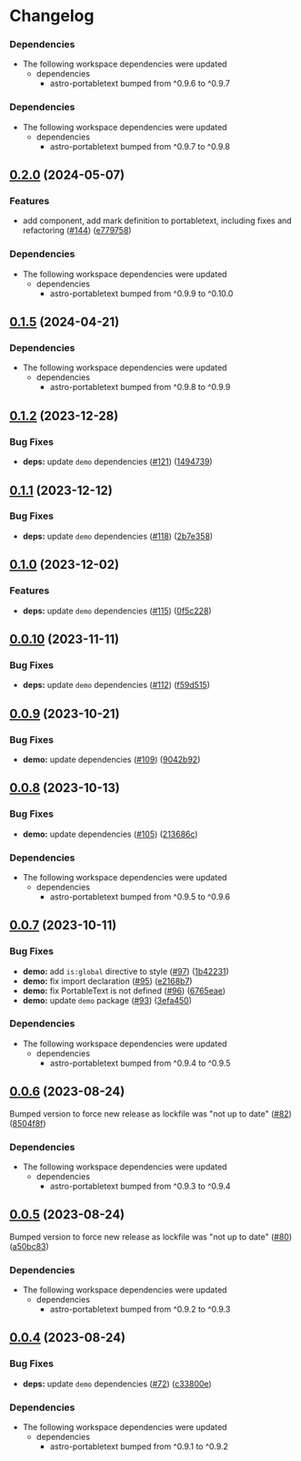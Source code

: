 # Changelog

### Dependencies

* The following workspace dependencies were updated
  * dependencies
    * astro-portabletext bumped from ^0.9.6 to ^0.9.7

### Dependencies

* The following workspace dependencies were updated
  * dependencies
    * astro-portabletext bumped from ^0.9.7 to ^0.9.8

## [0.2.0](https://github.com/theisel/astro-portabletext/compare/demo@0.1.5...demo@0.2.0) (2024-05-07)


### Features

* add component, add mark definition to portabletext, including fixes and refactoring ([#144](https://github.com/theisel/astro-portabletext/issues/144)) ([e779758](https://github.com/theisel/astro-portabletext/commit/e779758ddc48114f79a377f7d6ad3f9429f9ce61))


### Dependencies

* The following workspace dependencies were updated
  * dependencies
    * astro-portabletext bumped from ^0.9.9 to ^0.10.0

## [0.1.5](https://github.com/theisel/astro-portabletext/compare/demo@0.1.4...demo@0.1.5) (2024-04-21)


### Dependencies

* The following workspace dependencies were updated
  * dependencies
    * astro-portabletext bumped from ^0.9.8 to ^0.9.9

## [0.1.2](https://github.com/theisel/astro-portabletext/compare/demo@0.1.1...demo@0.1.2) (2023-12-28)


### Bug Fixes

* **deps:** update `demo` dependencies ([#121](https://github.com/theisel/astro-portabletext/issues/121)) ([1494739](https://github.com/theisel/astro-portabletext/commit/1494739f109cc86ded379daf50b5f06aee517a33))

## [0.1.1](https://github.com/theisel/astro-portabletext/compare/demo@0.1.0...demo@0.1.1) (2023-12-12)


### Bug Fixes

* **deps:** update `demo` dependencies ([#118](https://github.com/theisel/astro-portabletext/issues/118)) ([2b7e358](https://github.com/theisel/astro-portabletext/commit/2b7e358996bd64a16663f46b22b43badb4a45bbb))

## [0.1.0](https://github.com/theisel/astro-portabletext/compare/demo@0.0.10...demo@0.1.0) (2023-12-02)


### Features

* **deps:** update `demo` dependencies ([#115](https://github.com/theisel/astro-portabletext/issues/115)) ([0f5c228](https://github.com/theisel/astro-portabletext/commit/0f5c22814dbbe9150288d48046e62a9d5e914453))

## [0.0.10](https://github.com/theisel/astro-portabletext/compare/demo@0.0.9...demo@0.0.10) (2023-11-11)


### Bug Fixes

* **deps:** update `demo` dependencies ([#112](https://github.com/theisel/astro-portabletext/issues/112)) ([f59d515](https://github.com/theisel/astro-portabletext/commit/f59d51593390d8663db53add94a9c767e2fab937))

## [0.0.9](https://github.com/theisel/astro-portabletext/compare/demo@0.0.8...demo@0.0.9) (2023-10-21)


### Bug Fixes

* **demo:** update dependencies ([#109](https://github.com/theisel/astro-portabletext/issues/109)) ([9042b92](https://github.com/theisel/astro-portabletext/commit/9042b92d0a50e0270cd6b4a08bfb258912eaae4f))

## [0.0.8](https://github.com/theisel/astro-portabletext/compare/demo@0.0.7...demo@0.0.8) (2023-10-13)


### Bug Fixes

* **demo:** update dependencies ([#105](https://github.com/theisel/astro-portabletext/issues/105)) ([213686c](https://github.com/theisel/astro-portabletext/commit/213686ca3892e9de7dc0de045f7dfaa05f68e7b0))


### Dependencies

* The following workspace dependencies were updated
  * dependencies
    * astro-portabletext bumped from ^0.9.5 to ^0.9.6

## [0.0.7](https://github.com/theisel/astro-portabletext/compare/demo@0.0.6...demo@0.0.7) (2023-10-11)


### Bug Fixes

* **demo:** add `is:global` directive to style ([#97](https://github.com/theisel/astro-portabletext/issues/97)) ([1b42231](https://github.com/theisel/astro-portabletext/commit/1b422312a11cad3542be0c520cbcc9ec534ed80e))
* **demo:** fix import declaration ([#95](https://github.com/theisel/astro-portabletext/issues/95)) ([e2168b7](https://github.com/theisel/astro-portabletext/commit/e2168b7399d1366c36c2a9d193e04cee694b5f97))
* **demo:** fix PortableText is not defined ([#96](https://github.com/theisel/astro-portabletext/issues/96)) ([6765eae](https://github.com/theisel/astro-portabletext/commit/6765eaec24f7f0fc887bb1075869fafe5464a6f1))
* **demo:** update `demo` package ([#93](https://github.com/theisel/astro-portabletext/issues/93)) ([3efa450](https://github.com/theisel/astro-portabletext/commit/3efa450c86681a504765af75910a550fc4dd66d6))


### Dependencies

* The following workspace dependencies were updated
  * dependencies
    * astro-portabletext bumped from ^0.9.4 to ^0.9.5

## [0.0.6](https://github.com/theisel/astro-portabletext/compare/demo@0.0.5...demo@0.0.6) (2023-08-24)

Bumped version to force new release as lockfile was "not up to date" ([#82](https://github.com/theisel/astro-portabletext/issues/82)) ([8504f8f](https://github.com/theisel/astro-portabletext/commit/8504f8fcd19a77518975acbce1ae4b848f503e59))

### Dependencies

- The following workspace dependencies were updated
  - dependencies
    - astro-portabletext bumped from ^0.9.3 to ^0.9.4

## [0.0.5](https://github.com/theisel/astro-portabletext/compare/demo@0.0.4...demo@0.0.5) (2023-08-24)

Bumped version to force new release as lockfile was "not up to date" ([#80](https://github.com/theisel/astro-portabletext/issues/80)) ([a50bc83](https://github.com/theisel/astro-portabletext/commit/a50bc8391ae656bb202d72da17d0830e11c3c480))

### Dependencies

- The following workspace dependencies were updated
  - dependencies
    - astro-portabletext bumped from ^0.9.2 to ^0.9.3

## [0.0.4](https://github.com/theisel/astro-portabletext/compare/demo-v0.0.3...demo@0.0.4) (2023-08-24)

### Bug Fixes

- **deps:** update `demo` dependencies ([#72](https://github.com/theisel/astro-portabletext/issues/72)) ([c33800e](https://github.com/theisel/astro-portabletext/commit/c33800eb098379ae9766783eee0bda8b8b19f1a0))

### Dependencies

- The following workspace dependencies were updated
  - dependencies
    - astro-portabletext bumped from ^0.9.1 to ^0.9.2
